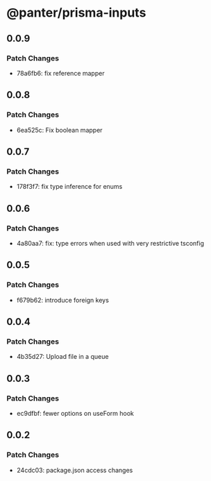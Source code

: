 # @panter/prisma-inputs

## 0.0.9

### Patch Changes

- 78a6fb6: fix reference mapper

## 0.0.8

### Patch Changes

- 6ea525c: Fix boolean mapper

## 0.0.7

### Patch Changes

- 178f3f7: fix type inference for enums

## 0.0.6

### Patch Changes

- 4a80aa7: fix: type errors when used with very restrictive tsconfig

## 0.0.5

### Patch Changes

- f679b62: introduce foreign keys

## 0.0.4

### Patch Changes

- 4b35d27: Upload file in a queue

## 0.0.3

### Patch Changes

- ec9dfbf: fewer options on useForm hook

## 0.0.2

### Patch Changes

- 24cdc03: package.json access changes
